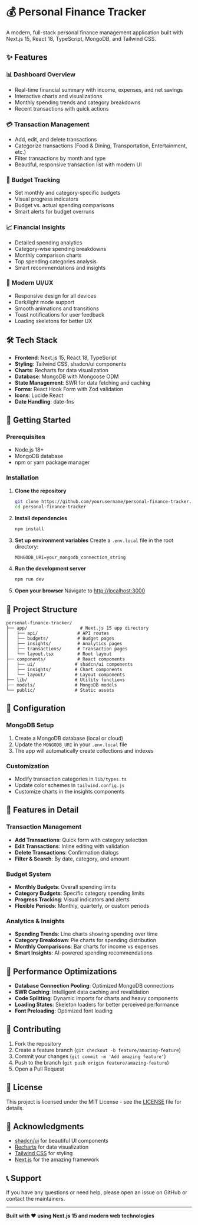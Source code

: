 # 💰 Personal Finance Tracker

A modern, full-stack personal finance management application built with Next.js 15, React 18, TypeScript, MongoDB, and Tailwind CSS.

## ✨ Features

### 📊 **Dashboard Overview**
- Real-time financial summary with income, expenses, and net savings
- Interactive charts and visualizations
- Monthly spending trends and category breakdowns
- Recent transactions with quick actions

### 💳 **Transaction Management**
- Add, edit, and delete transactions
- Categorize transactions (Food & Dining, Transportation, Entertainment, etc.)
- Filter transactions by month and type
- Beautiful, responsive transaction list with modern UI

### 🎯 **Budget Tracking**
- Set monthly and category-specific budgets
- Visual progress indicators
- Budget vs. actual spending comparisons
- Smart alerts for budget overruns

### 📈 **Financial Insights**
- Detailed spending analytics
- Category-wise spending breakdowns
- Monthly comparison charts
- Top spending categories analysis
- Smart recommendations and insights

### 🎨 **Modern UI/UX**
- Responsive design for all devices
- Dark/light mode support
- Smooth animations and transitions
- Toast notifications for user feedback
- Loading skeletons for better UX

## 🛠️ Tech Stack

- **Frontend**: Next.js 15, React 18, TypeScript
- **Styling**: Tailwind CSS, shadcn/ui components
- **Charts**: Recharts for data visualization
- **Database**: MongoDB with Mongoose ODM
- **State Management**: SWR for data fetching and caching
- **Forms**: React Hook Form with Zod validation
- **Icons**: Lucide React
- **Date Handling**: date-fns

## 🚀 Getting Started

### Prerequisites
- Node.js 18+ 
- MongoDB database
- npm or yarn package manager

### Installation

1. **Clone the repository**
   ```bash
   git clone https://github.com/yourusername/personal-finance-tracker.git
   cd personal-finance-tracker
   ```

2. **Install dependencies**
   ```bash
   npm install
   ```

3. **Set up environment variables**
   Create a `.env.local` file in the root directory:
   ```env
   MONGODB_URI=your_mongodb_connection_string
   ```

4. **Run the development server**
   ```bash
   npm run dev
   ```

5. **Open your browser**
   Navigate to [http://localhost:3000](http://localhost:3000)

## 📁 Project Structure

```
personal-finance-tracker/
├── app/                    # Next.js 15 app directory
│   ├── api/               # API routes
│   ├── budgets/           # Budget pages
│   ├── insights/          # Analytics pages
│   ├── transactions/      # Transaction pages
│   └── layout.tsx         # Root layout
├── components/            # React components
│   ├── ui/               # shadcn/ui components
│   ├── insights/         # Chart components
│   └── layout/           # Layout components
├── lib/                  # Utility functions
├── models/               # MongoDB models
└── public/               # Static assets
```

## 🔧 Configuration

### MongoDB Setup
1. Create a MongoDB database (local or cloud)
2. Update the `MONGODB_URI` in your `.env.local` file
3. The app will automatically create collections and indexes

### Customization
- Modify transaction categories in `lib/types.ts`
- Update color schemes in `tailwind.config.js`
- Customize charts in the insights components

## 📱 Features in Detail

### Transaction Management
- **Add Transactions**: Quick form with category selection
- **Edit Transactions**: Inline editing with validation
- **Delete Transactions**: Confirmation dialogs
- **Filter & Search**: By date, category, and amount

### Budget System
- **Monthly Budgets**: Overall spending limits
- **Category Budgets**: Specific category spending limits
- **Progress Tracking**: Visual indicators and alerts
- **Flexible Periods**: Monthly, quarterly, or custom periods

### Analytics & Insights
- **Spending Trends**: Line charts showing spending over time
- **Category Breakdown**: Pie charts for spending distribution
- **Monthly Comparisons**: Bar charts for income vs expenses
- **Smart Insights**: AI-powered spending recommendations

## 🎯 Performance Optimizations

- **Database Connection Pooling**: Optimized MongoDB connections
- **SWR Caching**: Intelligent data caching and revalidation
- **Code Splitting**: Dynamic imports for charts and heavy components
- **Loading States**: Skeleton loaders for better perceived performance
- **Font Preloading**: Optimized font loading

## 🤝 Contributing

1. Fork the repository
2. Create a feature branch (`git checkout -b feature/amazing-feature`)
3. Commit your changes (`git commit -m 'Add amazing feature'`)
4. Push to the branch (`git push origin feature/amazing-feature`)
5. Open a Pull Request

## 📄 License

This project is licensed under the MIT License - see the [LICENSE](LICENSE) file for details.

## 🙏 Acknowledgments

- [shadcn/ui](https://ui.shadcn.com/) for beautiful UI components
- [Recharts](https://recharts.org/) for data visualization
- [Tailwind CSS](https://tailwindcss.com/) for styling
- [Next.js](https://nextjs.org/) for the amazing framework

## 📞 Support

If you have any questions or need help, please open an issue on GitHub or contact the maintainers.

---

**Built with ❤️ using Next.js 15 and modern web technologies** 